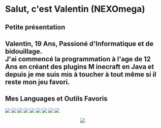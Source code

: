 <h1>Salut, c'est Valentin (NEXOmega)</h1>
<p>
<h2>Petite présentation<h2>
Valentin, 19 Ans, Passioné d'Informatique et de bidouillage.<br/>
J'ai commencé la programmation à l'age de 12 Ans en créant des plugins M    inecraft en Java et depuis je me suis mis à toucher à tout même si il reste mon jeu favori.
</p>

<h2>Mes Languages et Outils Favoris</br></h2>
<p>
<img src="https://img.shields.io/badge/-Java-blue?style=flat-square&logo=java&logoColor=white" />
<img src="https://img.shields.io/badge/-JavaScript-blue?style=flat-square&logo=javascript&logoColor=white" />
<img src="https://img.shields.io/badge/-MongoDB-blue?style=flat-square&logo=mongodb&logoColor=white" />
<img src="https://img.shields.io/badge/-Redis-blue?style=flat-square&logo=redi&logoColor=white" />
<img src="https://img.shields.io/badge/-NodeJs-blue?style=flat-square&logo=Node.js&logoColor=white" />
<img src="https://img.shields.io/badge/-Git-blue?style=flat-square&logo=git&logoColor=white" />
<img src="https://img.shields.io/badge/-Linux-blue?style=flat-square&logo=linux&logoColor=white" />
<img src="https://img.shields.io/badge/-NixOs-blue?style=flat-square&logo=nixos&logoColor=white" />
<img src="https://img.shields.io/badge/-Godot-blue?style=flat-square&logo=godot-engine&logoColor=white" />
</p>

<p align="center">
<img src="https://github-readme-stats.vercel.app/api?username=NEXOmega&amp;show_icons=true" />
</p>